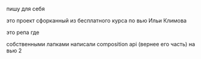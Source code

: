 пишу для себя

это проект сфорканный из бесплатного курса по вью Ильи Климова 

это репа где

собственными лапками написали composition api (вернее его часть)
на вью 2

